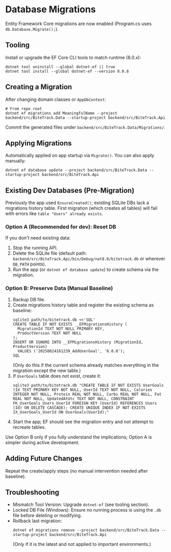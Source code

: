 # Database Migrations

Entity Framework Core migrations are now enabled (Program.cs uses `db.Database.Migrate();`).

## Tooling
Install or upgrade the EF Core CLI tools to match runtime (8.0.x):
```
dotnet tool uninstall --global dotnet-ef || true
dotnet tool install --global dotnet-ef --version 8.0.8
```

## Creating a Migration
After changing domain classes or `AppDbContext`:
```
# From repo root
dotnet ef migrations add MeaningfulName --project backend/src/BiteTrack.Data --startup-project backend/src/BiteTrack.Api
```
Commit the generated files under `backend/src/BiteTrack.Data/Migrations/`.

## Applying Migrations
Automatically applied on app startup via `Migrate()`. You can also apply manually:
```
dotnet ef database update --project backend/src/BiteTrack.Data --startup-project backend/src/BiteTrack.Api
```

## Existing Dev Databases (Pre-Migration)
Previously the app used `EnsureCreated()`; existing SQLite DBs lack a migrations history table. First migration (which creates all tables) will fail with errors like `table "Users" already exists`.

### Option A (Recommended for dev): Reset DB
If you don't need existing data:
1. Stop the running API.
2. Delete the SQLite file (default path: `backend/src/BiteTrack.Api/bin/Debug/net8.0/bitetrack.db` or wherever `DB_PATH` points).
3. Run the app (or `dotnet ef database update`) to create schema via the migration.

### Option B: Preserve Data (Manual Baseline)
1. Backup DB file.
2. Create migrations history table and register the existing schema as baseline:
   ```
   sqlite3 path/to/bitetrack.db <<'SQL'
   CREATE TABLE IF NOT EXISTS __EFMigrationsHistory (
     MigrationId TEXT NOT NULL PRIMARY KEY,
     ProductVersion TEXT NOT NULL
   );
   INSERT OR IGNORE INTO __EFMigrationsHistory (MigrationId, ProductVersion)
     VALUES ('20250824161239_AddUserGoal', '8.0.8');
   SQL
   ```
   (Only do this if the current schema already matches everything in the migration except the new table.)
3. If `UserGoals` table does not exist, create it:
   ```
   sqlite3 path/to/bitetrack.db "CREATE TABLE IF NOT EXISTS UserGoals (Id TEXT PRIMARY KEY NOT NULL, UserId TEXT NOT NULL, Calories INTEGER NOT NULL, Protein REAL NOT NULL, Carbs REAL NOT NULL, Fat REAL NOT NULL, UpdatedAtUtc TEXT NOT NULL, CONSTRAINT FK_UserGoals_Users_UserId FOREIGN KEY (UserId) REFERENCES Users (Id) ON DELETE CASCADE); CREATE UNIQUE INDEX IF NOT EXISTS IX_UserGoals_UserId ON UserGoals(UserId);"
   ```
4. Start the app; EF should see the migration entry and not attempt to recreate tables.

Use Option B only if you fully understand the implications; Option A is simpler during active development.

## Adding Future Changes
Repeat the create/apply steps (no manual intervention needed after baseline).

## Troubleshooting
- Mismatch Tool Version: Upgrade `dotnet-ef` (see tooling section).
- Locked DB File (Windows): Ensure no running process is using the `.db` file before deleting or modifying.
- Rollback last migration:
  ```
  dotnet ef migrations remove --project backend/src/BiteTrack.Data --startup-project backend/src/BiteTrack.Api
  ```
  (Only if it is the latest and not applied to important environments.)

